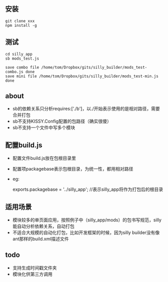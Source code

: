 安装
----
    git clone xxx
    npm install -g

测试
------
    
    cd silly_app
    sb mods_test.js

    save combo file /home/tom/Dropbox/gits/silly_builder/mods_test-combo.js done
    save mini file /home/tom/Dropbox/gits/silly_builder/mods_test-min.js done

about
------
* sb的依赖关系只分析requires:['./b']，以./开始表示使用的是相对路径，需要合并打包
* sb不支持KISSY.Config配置的包路径（确实很傻）
* sb不支持一个文件中写多个模块

配置build.js
------------
* 配置文件build.js放在包根目录里
* 配置项packagebase表示包根目录，为统一性，都用相对路径
* eg: 
  
    exports.packagebase = '../silly_app';
    //表示silly_app将作为打包后的根目录

适用场景
--------
* 模块较多的单页面应用，按照例子中（silly_app/mods）的包书写规范，silly能自动分析依赖关系，自动打包
* 不适合大规模的自动化打包，比如开发框架的时候，因为silly builder没有像ant那样的build.xml描述文件

todo
----
* 支持生成时间戳文件夹
* 模块化供第三方调用
